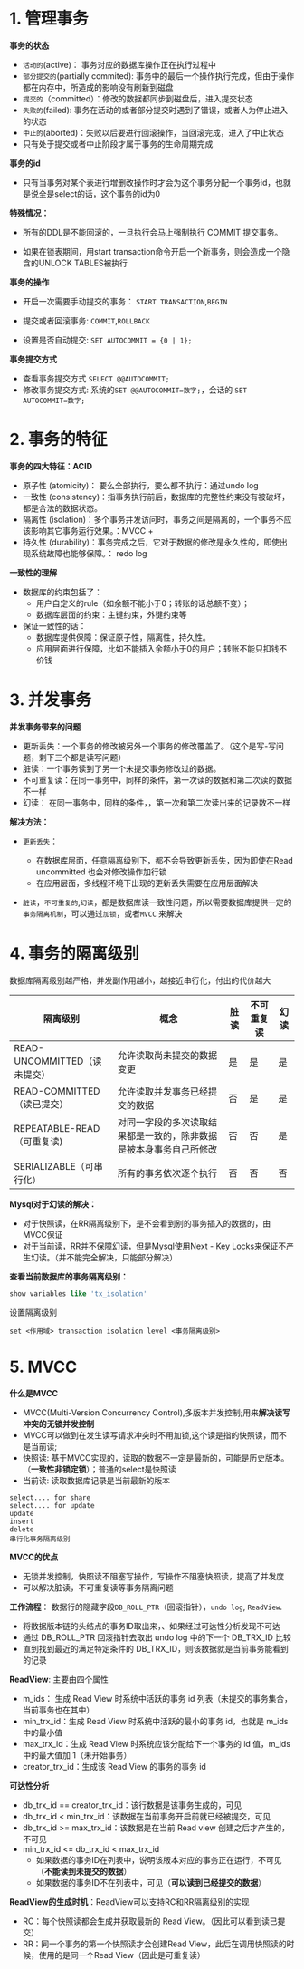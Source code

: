 

# 1. 管理事务

**事务的状态**

- `活动的`(active)： 事务对应的数据库操作正在执行过程中
- `部分提交的`(partially commited): 事务中的最后一个操作执行完成，但由于操作都在内存中，所造成的影响没有刷新到磁盘
- `提交的`（committed）：修改的数据都同步到磁盘后，进入提交状态
- `失败的`(failed): 事务在活动的或者部分提交时遇到了错误，或者人为停止进入的状态
- `中止的`(aborted)：失败以后要进行回滚操作，当回滚完成，进入了中止状态
- 只有处于提交或者中止阶段才属于事务的生命周期完成

**事务的id**

- 只有当事务对某个表进行增删改操作时才会为这个事务分配一个事务id，也就是说全是select的话，这个事务的id为0

**特殊情况：**

- 所有的DDL是不能回滚的，一旦执行会马上强制执行 COMMIT 提交事务。

- 如果在锁表期间，用start transaction命令开启一个新事务，则会造成一个隐含的UNLOCK TABLES被执行

**事务的操作**

- 开启一次需要手动提交的事务： `START TRANSACTION`,`BEGIN`

- 提交或者回滚事务: `COMMIT`,`ROLLBACK`

- 设置是否自动提交: `SET AUTOCOMMIT = {0 | 1};`

**事务提交方式**

- 查看事务提交方式 `SELECT @@AUTOCOMMIT; `
- 修改事务提交方式: 系统的`SET @@AUTOCOMMIT=数字;`，会话的 `SET AUTOCOMMIT=数字;`

# 2. 事务的特征

**事务的四大特征：ACID**

- 原子性 (atomicity)：  要么全部执行，要么都不执行：通过undo log
- 一致性 (consistency)：指事务执行前后，数据库的完整性约束没有被破坏，都是合法的数据状态。
- 隔离性 (isolation)：多个事务并发访问时，事务之间是隔离的，一个事务不应该影响其它事务运行效果。：MVCC + 
- 持久性 (durability)：事务完成之后，它对于数据的修改是永久性的，即使出现系统故障也能够保障。： redo log

**一致性的理解**

- 数据库的约束包括了：
  - 用户自定义的rule（如余额不能小于0；转账的话总额不变）；
  - 数据库层面的约束：主键约束，外键约束等
- 保证一致性的话：
  - 数据库提供保障：保证原子性，隔离性，持久性。
  - 应用层面进行保障，比如不能插入余额小于0的用户；转账不能只扣钱不价钱

# 3. 并发事务

**并发事务带来的问题**

- 更新丢失：一个事务的修改被另外一个事务的修改覆盖了。（这个是写-写问题，剩下三个都是读写问题）
- 脏读：一个事务读到了另一个未提交事务修改过的数据。
- 不可重复读：在同一事务中，同样的条件，第一次读的数据和第二次读的数据不一样
- 幻读： 在同一事务中，同样的条件，，第一次和第二次读出来的记录数不一样

**解决方法：**

- `更新丢失`：
  - 在数据库层面，任意隔离级别下，都不会导致更新丢失，因为即使在Read uncommitted 也会对修改操作加行锁
  - 在应用层面，多线程环境下出现的更新丢失需要在应用层面解决

- `脏读`，`不可重复的`,`幻读`，都是数据库读一致性问题，所以需要数据库提供一定的`事务隔离机制`，可以通过`加锁`，或者`MVCC` 来解决

# 4. 事务的隔离级别

数据库隔离级别越严格，并发副作用越小，越接近串行化，付出的代价越大

| 隔离级别                     | 概念                                                         | 脏读 | 不可重复读 | 幻读 |
| ---------------------------- | ------------------------------------------------------------ | ---- | ---------- | ---- |
| READ-UNCOMMITTED（读未提交） | 允许读取尚未提交的数据变更                                   | 是   | 是         | 是   |
| READ-COMMITTED（读已提交）   | 允许读取并发事务已经提交的数据                               | 否   | 是         | 是   |
| REPEATABLE-READ（可重复读)   | 对同一字段的多次读取结果都是一致的，除非数据是被本身事务自己所修改 | 否   | 否         | 是   |
| SERIALIZABLE（可串行化）     | 所有的事务依次逐个执行                                       | 否   | 否         | 否   |

**Mysql对于幻读的解决：**

- 对于快照读，在RR隔离级别下，是不会看到别的事务插入的数据的，由MVCC保证
- 对于当前读，RR并不保障幻读，但是Mysql使用Next - Key Locks来保证不产生幻读。（并不能完全解决，只能部分解决）

**查看当前数据库的事务隔离级别：**

```sql
show variables like 'tx_isolation'
```

设置隔离级别

```mysql
set <作用域> transaction isolation level <事务隔离级别>
```

# 5. MVCC

**什么是MVCC**

- MVCC(Multi-Version Concurrency Control),多版本并发控制;用来**解决读写冲突的无锁并发控制**
- MVCC可以做到在发生读写请求冲突时不用加锁,这个读是指的快照读，而不是当前读;
- 快照读: 基于MVCC实现的，读取的数据不一定是最新的，可能是历史版本。（**一致性非锁定锁**）；普通的select是快照读
- 当前读: 读取数据库记录是当前最新的版本

```mysql
select.... for share
select.... for update
update
insert
delete
串行化事务隔离级别
```

**MVCC的优点**

- 无锁并发控制，快照读不阻塞写操作，写操作不阻塞快照读，提高了并发度
- 可以解决脏读，不可重复读等事务隔离问题

**工作流程**： 数据行的隐藏字段`DB_ROLL_PTR`（回滚指针），`undo log`, `ReadView`.

- 将数据版本链的头结点的事务ID取出来，、如果经过可达性分析发现不可达
- 通过 DB_ROLL_PTR 回滚指针去取出 undo log 中的下一个 DB_TRX_ID 比较
- 直到找到最近的满足特定条件的 DB_TRX_ID，则该数据就是当前事务能看到的记录

**ReadView**: 主要由四个属性

- m_ids：     生成 Read View 时系统中活跃的事务 id 列表（未提交的事务集合，当前事务也在其中）
- min_trx_id：生成 Read View 时系统中活跃的最小的事务 id，也就是 m_ids 中的最小值
- max_trx_id：生成 Read View 时系统应该分配给下一个事务的 id 值，m_ids 中的最大值加 1（未开始事务）
- creator_trx_id：生成该 Read View 的事务的事务 id

**可达性分析**

- db_trx_id == creator_trx_id：该行数据是该事务生成的，可见
- db_trx_id <  min_trx_id：该数据在当前事务开启前就已经被提交，可见
- db_trx_id >= max_trx_id：该数据是在当前 Read view 创建之后才产生的，不可见
- min_trx_id <= db_trx_id < max_trx_id
  - 如果数据的事务ID在列表中，说明该版本对应的事务正在运行，不可见（**不能读到未提交的数据**）
  - 如果数据的事务ID不在列表中，可见（**可以读到已经提交的数据**）

**ReadView的生成时机**：ReadView可以支持RC和RR隔离级别的实现

- RC：每个快照读都会生成并获取最新的 Read View。（因此可以看到读已提交）
- RR：同一个事务的第一个快照读才会创建Read View，此后在调用快照读的时候，使用的是同一个Read View（因此是可重复读）



